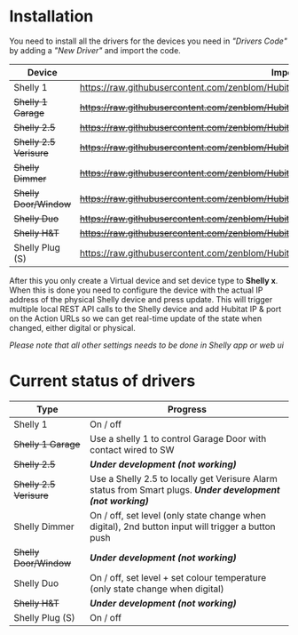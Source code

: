 # Installation
You need to install all the drivers for the devices you need in *"Drivers Code"* by adding a *"New Driver"* and import the code.

Device | Import URL
--- | ---
Shelly 1 | https://raw.githubusercontent.com/zenblom/Hubitat/master/drivers/Shelly/Shelly_1.groovy
~~Shelly 1 Garage~~ | ~~https://raw.githubusercontent.com/zenblom/Hubitat/master/drivers/Shelly/Shelly_1_Garage.groovy~~
~~Shelly 2.5~~ | ~~https://raw.githubusercontent.com/zenblom/Hubitat/master/drivers/Shelly/Shelly_2_5.groovy~~
~~Shelly 2.5 Verisure~~ | ~~https://raw.githubusercontent.com/zenblom/Hubitat/master/drivers/Shelly/Shelly_2_5_Verisure.groovy~~
~~Shelly Dimmer~~ | ~~https://raw.githubusercontent.com/zenblom/Hubitat/master/drivers/Shelly/Shelly_Dimmer.groovy~~
~~Shelly Door/Window~~ | ~~https://raw.githubusercontent.com/zenblom/Hubitat/master/drivers/Shelly/Shelly_Door_Window.groovy~~
~~Shelly Duo~~ | ~~https://raw.githubusercontent.com/zenblom/Hubitat/master/drivers/Shelly/Shelly_Duo.groovy~~
~~Shelly H&T~~ | ~~https://raw.githubusercontent.com/zenblom/Hubitat/master/drivers/Shelly/Shelly_H_T.groovy~~
Shelly Plug (S) | https://raw.githubusercontent.com/zenblom/Hubitat/master/drivers/Shelly/Shelly_Plug.groovy

After this you only create a Virtual device and set device type to **Shelly x**. When this is done you need to configure the device with the actual IP address of the physical Shelly device and press update. This will trigger multiple local REST API calls to the Shelly device and add Hubitat IP & port on the Action URLs so we can get real-time update of the state when changed, either digital or physical.

*Please note that all other settings needs to be done in Shelly app or web ui*

# Current status of drivers

Type | Progress
--- | ---
Shelly 1 | On / off
~~Shelly 1 Garage~~ | Use a shelly 1 to control Garage Door with contact wired to SW
~~Shelly 2.5~~ | ***Under development (not working)***
~~Shelly 2.5 Verisure~~ | Use a Shelly 2.5 to locally get Verisure Alarm status from Smart plugs. ***Under development (not working)***
Shelly Dimmer | On / off, set level (only state change when digital), 2nd button input will trigger a button push
~~Shelly Door/Window~~ | ***Under development (not working)***
Shelly Duo | On / off, set level + set colour temperature (only state change when digital)
~~Shelly H&T~~ | ***Under development (not working)***
Shelly Plug (S) | On / off
